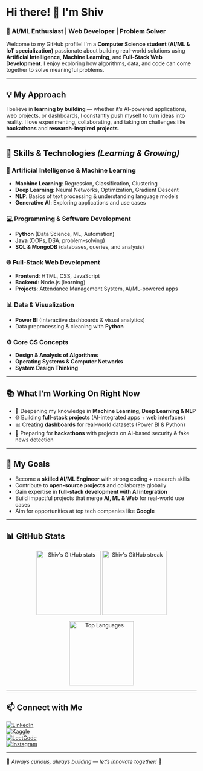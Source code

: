 # Hi there! 👋 I'm Shiv  

### 🚀 AI/ML Enthusiast | Web Developer | Problem Solver  

Welcome to my GitHub profile! I'm a **Computer Science student (AI/ML & IoT specialization)** passionate about building real-world solutions using **Artificial Intelligence**, **Machine Learning**, and **Full-Stack Web Development**. I enjoy exploring how algorithms, data, and code can come together to solve meaningful problems.  

---

## 💡 My Approach  

I believe in **learning by building** — whether it’s AI-powered applications, web projects, or dashboards, I constantly push myself to turn ideas into reality. I love experimenting, collaborating, and taking on challenges like **hackathons** and **research-inspired projects**.  

---

## 🔧 Skills & Technologies *(Learning & Growing)*  

### 🤖 Artificial Intelligence & Machine Learning  
- **Machine Learning**: Regression, Classification, Clustering  
- **Deep Learning**: Neural Networks, Optimization, Gradient Descent  
- **NLP**: Basics of text processing & understanding language models  
- **Generative AI**: Exploring applications and use cases  

### 💻 Programming & Software Development  
- **Python** (Data Science, ML, Automation)  
- **Java** (OOPs, DSA, problem-solving)  
- **SQL & MongoDB** (databases, queries, and analysis)  

### 🌐 Full-Stack Web Development  
- **Frontend**: HTML, CSS, JavaScript  
- **Backend**: Node.js (learning)  
- **Projects**: Attendance Management System, AI/ML-powered apps  

### 📊 Data & Visualization  
- **Power BI** (Interactive dashboards & visual analytics)  
- Data preprocessing & cleaning with **Python**  

### ⚙️ Core CS Concepts  
- **Design & Analysis of Algorithms**  
- **Operating Systems & Computer Networks**  
- **System Design Thinking**  

---

## 📚 What I’m Working On Right Now  

- 🧠 Deepening my knowledge in **Machine Learning, Deep Learning & NLP**  
- 🌐 Building **full-stack projects** (AI-integrated apps + web interfaces)  
- 📊 Creating **dashboards** for real-world datasets (Power BI & Python)  
- 🚀 Preparing for **hackathons** with projects on AI-based security & fake news detection  

---

## 🎯 My Goals  

- Become a **skilled AI/ML Engineer** with strong coding + research skills  
- Contribute to **open-source projects** and collaborate globally  
- Gain expertise in **full-stack development with AI integration**  
- Build impactful projects that merge **AI, ML & Web** for real-world use cases  
- Aim for opportunities at top tech companies like **Google**  

---

## 📊 GitHub Stats  

<p align="center">
  <img src="https://github-readme-stats.vercel.app/api?username=Shivaji1408&show_icons=true&theme=tokyonight" alt="Shiv's GitHub stats" height="170"/>
  <img src="https://github-readme-streak-stats.herokuapp.com/?user=Shivaji1408&theme=tokyonight" alt="Shiv's GitHub streak" height="170"/>
</p>

<p align="center">
  <img src="https://github-readme-stats.vercel.app/api/top-langs/?username=Shivaji1408&layout=compact&theme=tokyonight" alt="Top Languages" height="170"/>
</p>

---

## 📫 Connect with Me  

[![LinkedIn](https://img.shields.io/badge/LinkedIn-Connect-blue?style=flat-square&logo=linkedin)](https://www.linkedin.com/in/shiv-kumar-95777a273/)  
[![Kaggle](https://img.shields.io/badge/Kaggle-Profile-blue?style=flat-square&logo=kaggle)](https://www.kaggle.com/shivkumar14)  
[![LeetCode](https://img.shields.io/badge/LeetCode-Profile-orange?style=flat-square&logo=leetcode)](https://leetcode.com/u/Sk_Shivu/)  
[![Instagram](https://img.shields.io/badge/Instagram-Follow-pink?style=flat-square&logo=instagram)](https://www.instagram.com/shivaji0837/)  

---

📌 *Always curious, always building — let’s innovate together!* 🚀  
